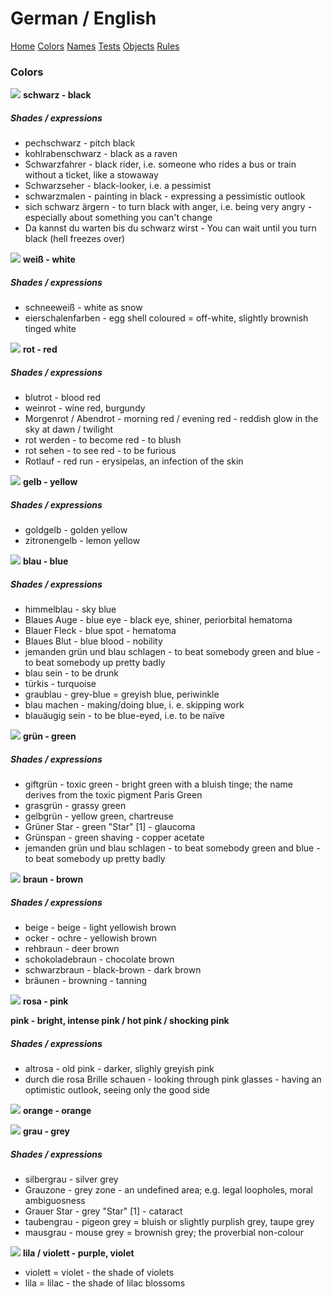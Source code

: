 # German / English #

[Home](/) [Colors](/colors) [Names](/names) [Tests](tests) [Objects](/objects) [Rules](/rules) 

### Colors

![](https://www.omniglot.com/images/bullets/bullet_black.gif) **schwarz - black**

##### Shades / expressions

* pechschwarz - pitch black
* kohlrabenschwarz - black as a raven
* Schwarzfahrer - black rider, i.e. someone who rides a bus or train without a ticket, like a stowaway
* Schwarzseher - black-looker, i.e. a pessimist
* schwarzmalen - painting in black - expressing a pessimistic outlook
* sich schwarz ärgern - to turn black with anger, i.e. being very angry - especially about something you can't change
* Da kannst du warten bis du schwarz wirst - You can wait until you turn black (hell freezes over)



![](https://www.omniglot.com/images/bullets/bullet_white.gif) **weiß - white**

##### Shades / expressions

* schneeweiß - white as snow
* eierschalenfarben - egg shell coloured = off-white, slightly brownish tinged white



![](https://www.omniglot.com/images/bullets/bullet_red.gif) **rot - red**

##### Shades / expressions

* blutrot - blood red
* weinrot - wine red, burgundy
* Morgenrot / Abendrot - morning red / evening red - reddish glow in the sky at dawn / twilight
* rot werden - to become red - to blush
* rot sehen - to see red - to be furious
* Rotlauf - red run - erysipelas, an infection of the skin



![](https://www.omniglot.com/images/bullets/bullet_yellow.gif) **gelb - yellow**

##### Shades / expressions

* goldgelb - golden yellow
* zitronengelb - lemon yellow



![](https://www.omniglot.com/images/bullets/bullet_blue.gif) **blau - blue**

##### Shades / expressions

* himmelblau - sky blue
* Blaues Auge - blue eye - black eye, shiner, periorbital hematoma
* Blauer Fleck - blue spot - hematoma
* Blaues Blut - blue blood - nobility
* jemanden grün und blau schlagen - to beat somebody green and blue - to beat somebody up pretty badly
* blau sein - to be drunk
* türkis - turquoise
* graublau - grey-blue = greyish blue, periwinkle
* blau machen - making/doing blue, i. e. skipping work
* blauäugig sein - to be blue-eyed, i.e. to be naïve



![](https://www.omniglot.com/images/bullets/bullet_green.gif) **grün - green**

##### Shades / expressions

* giftgrün - toxic green - bright green with a bluish tinge; the name derives from the toxic pigment Paris Green
* grasgrün - grassy green
* gelbgrün - yellow green, chartreuse
* Grüner Star - green "Star" [1] - glaucoma
* Grünspan - green shaving - copper acetate
* jemanden grün und blau schlagen - to beat somebody green and blue - to beat somebody up pretty badly



![](https://www.omniglot.com/images/bullets/bullet_brown.gif) **braun - brown**

##### Shades / expressions

* beige - beige - light yellowish brown
* ocker - ochre - yellowish brown
* rehbraun - deer brown
* schokoladebraun - chocolate brown
* schwarzbraun - black-brown - dark brown
* bräunen - browning - tanning



![](https://www.omniglot.com/images/bullets/bullet_pink.gif) **rosa - pink**

**pink - bright, intense pink / hot pink / shocking pink**

##### Shades / expressions

* altrosa - old pink - darker, slighly greyish pink
* durch die rosa Brille schauen - looking through pink glasses - having an optimistic outlook, seeing only the good side



![](https://www.omniglot.com/images/bullets/bullet_orange.gif) **orange - orange**



![](https://www.omniglot.com/images/bullets/bullet_grey.gif) **grau - grey**

##### Shades / expressions

- silbergrau - silver grey
- Grauzone - grey zone - an undefined area; e.g. legal loopholes, moral ambiguosness
- Grauer Star - grey "Star" [1] - cataract
- taubengrau - pigeon grey = bluish or slightly purplish grey, taupe grey
- mausgrau - mouse grey = brownish grey; the proverbial non-colour



![](https://www.omniglot.com/images/bullets/bullet_purple.gif) **lila / violett - purple, violet**

* violett = violet - the shade of violets
* lila = lilac - the shade of lilac blossoms

[^1]: the word "star" in this context comes from medieval German and means the blank stare of a blind person

